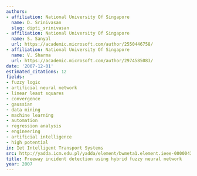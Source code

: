 ```yaml
---
authors:
- affiliation: National University Of Singapore
  name: D. Srinivasan
  slug: dipti_srinivasan
- affiliation: National University Of Singapore
  name: S. Sanyal
  url: https://academic.microsoft.com/author/2550446758/
- affiliation: National University Of Singapore
  name: V. Sharma
  url: https://academic.microsoft.com/author/2974585083/
date: '2007-12-01'
estimated_citations: 12
fields:
- fuzzy logic
- artificial neural network
- linear least squares
- convergence
- gaussian
- data mining
- machine learning
- automation
- regression analysis
- engineering
- artificial intelligence
- high potential
in: Iet Intelligent Transport Systems
src: http://yadda.icm.edu.pl/yadda/element/bwmeta1.element.ieee-000004395117
title: Freeway incident detection using hybrid fuzzy neural network
year: 2007
---
```

